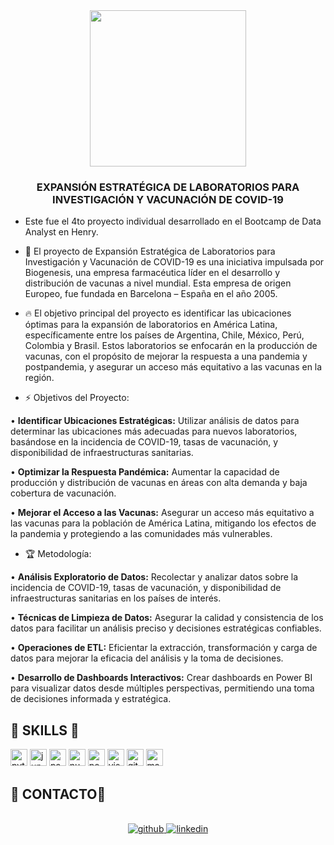 

<div align="center">
<img src="https://i.ibb.co/ZGgWV2P/logo-biogenesis.png" align="center" height="" width="250" />
</div>  
  

### <div align="center">EXPANSIÓN ESTRATÉGICA DE LABORATORIOS PARA INVESTIGACIÓN Y VACUNACIÓN DE COVID-19</div>  
  

- Este fue el 4to proyecto individual desarrollado en el Bootcamp de Data Analyst en Henry.
  
  

- 💯 El proyecto de Expansión Estratégica de Laboratorios para Investigación y Vacunación de COVID-19 es una iniciativa impulsada por Biogenesis, una empresa farmacéutica líder en el desarrollo y distribución de vacunas a nivel mundial. Esta empresa de origen Europeo, fue fundada en Barcelona – España en el año 2005.  
  

- 🔥 El objetivo principal del proyecto es identificar las ubicaciones óptimas para la expansión de laboratorios en América Latina, específicamente entre los países de Argentina, Chile, México, Perú, Colombia y Brasil. Estos laboratorios se enfocarán en la producción de vacunas, con el propósito de mejorar la respuesta a una pandemia y postpandemia, y asegurar un acceso más equitativo a las vacunas en la región.  
  

- ⚡ Objetivos del Proyecto:

• **Identificar Ubicaciones Estratégicas:** Utilizar análisis de datos para determinar las ubicaciones más adecuadas para nuevos laboratorios, basándose en la incidencia de COVID-19, tasas de vacunación, y disponibilidad de infraestructuras sanitarias.

• **Optimizar la Respuesta Pandémica:** Aumentar la capacidad de producción y distribución de vacunas en áreas con alta demanda y baja cobertura de vacunación.

• **Mejorar el Acceso a las Vacunas:** Asegurar un acceso más equitativo a las vacunas para la población de América Latina, mitigando los efectos de la pandemia y protegiendo a las comunidades más vulnerables.
  
  

- 🏆 Metodología:

• **Análisis Exploratorio de Datos:** Recolectar y analizar datos sobre la incidencia de COVID-19, tasas de vacunación, y disponibilidad de infraestructuras sanitarias en los países de interés.

• **Técnicas de Limpieza de Datos:** Asegurar la calidad y consistencia de los datos para facilitar un análisis preciso y decisiones estratégicas confiables.

• **Operaciones de ETL:** Eficientar la extracción, transformación y carga de datos para mejorar la eficacia del análisis y la toma de decisiones.

• **Desarrollo de Dashboards Interactivos:** Crear dashboards en Power BI para visualizar datos desde múltiples perspectivas, permitiendo una toma de decisiones informada y estratégica.
  
  

<h2>
🔹 SKILLS 🔹
</h2> 
<div align="left">
  <a href="https://www.python.org/" target="_blank"><img src=https://img.shields.io/badge/Python-111112?&style=flat-square&logo=python alt=python height=27px/></a>
  <a href="https://jupyter.org/" target="_blank"><img src=https://img.shields.io/badge/Jupyter-111112?&style=flat-square&logo=jupyter alt=jupyter height=27px/></a>
  <a href="https://pandas.pydata.org/" target="_blank"><img src=https://img.shields.io/badge/Pandas-111112?&style=flat-square&logo=pandas&logoColor=150458 alt=pandas height=27px/></a>
  <a href="https://numpy.org/" target="_blank"><img src=https://img.shields.io/badge/Numpy-111112?&style=flat-square&logo=numpy&logoColor=013243 alt=numpy height=27px/></a>
   <a href="https://powerbi.microsoft.com/es/" target="_blank"><img src=https://img.shields.io/badge/PowerBI-111112?&style=flat-square&logo=powerbi&logoColor=F2C811 alt=powerbi height=27px/></a>
 <a href="https://code.visualstudio.com/" target="_blank"><img src=https://img.shields.io/badge/VSCode-111112?&style=flat-square&logo=visualstudiocode&logoColor=007ACC alt=visualstudiocode height=27px/></a>
  <a href="https://git-scm.com/" target="_blank"><img src=https://img.shields.io/badge/GIT-111112?&style=flat-square&logo=git&logoColor=F05032 alt=git height=27px/></a>
  <a href="https://markdown.es/" target="_blank"><img src=https://img.shields.io/badge/Markdown-111112?&style=flat-square&logo=markdown&logoColor=white alt=markdown height=27px/></a>

</div>    
  

<h2>
🔹 CONTACTO🔹
</h2>   
  

<br/>  

<div align="center">
<a href="https://github.com/https://github.com/arturoplm" target="_blank">
<img src=https://img.shields.io/badge/github-%2324292e.svg?&style=for-the-badge&logo=github&logoColor=white alt=github style="margin-bottom: 5px;" />
</a>
<a href="https://linkedin.com/in/https://www.linkedin.com/in/arturoplm/" target="_blank">
<img src=https://img.shields.io/badge/linkedin-%231E77B5.svg?&style=for-the-badge&logo=linkedin&logoColor=white alt=linkedin style="margin-bottom: 5px;" />
</a>  
</div>  

<br />


